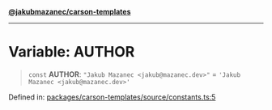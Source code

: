 [**@jakubmazanec/carson-templates**](../README.md)

---

# Variable: AUTHOR

> `const` **AUTHOR**: `"Jakub Mazanec <jakub@mazanec.dev>"` = `'Jakub Mazanec <jakub@mazanec.dev>'`

Defined in:
[packages/carson-templates/source/constants.ts:5](https://github.com/jakubmazanec/tools/blob/b189bd808f93a39eacbf7e401a82a754c5ce3b63/packages/carson-templates/source/constants.ts#L5)
